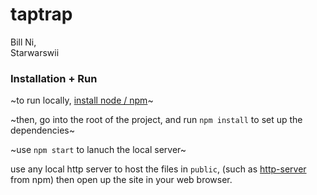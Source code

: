 # taptrap

Bill Ni,<br/>
Starwarswii

### Installation + Run

~to run locally, [install node / npm](nodejs.org/en)~

~then, go into the root of the project, and run `npm install` to set up the dependencies~

~use `npm start` to lanuch the local server~

use any local http server to host the files in `public`, (such as [http-server](npmjs.com/package/http-server) from npm) then open up the site in your web browser.
